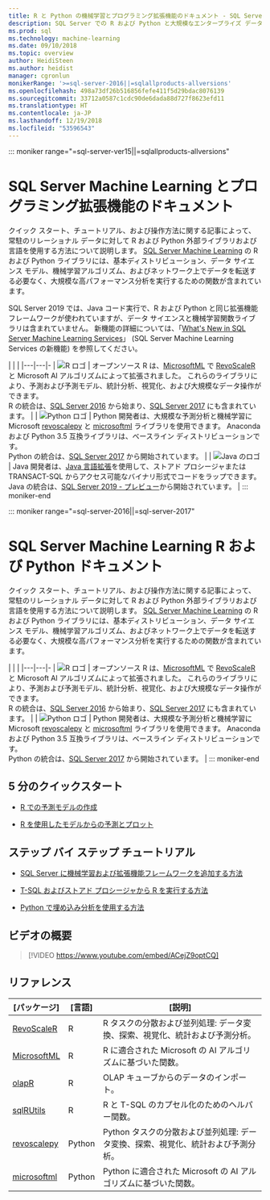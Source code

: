 ```yaml
---
title: R と Python の機械学習とプログラミング拡張機能のドキュメント - SQL Server Machine Learning
description: SQL Server での R および Python と大規模なエンタープライズ データ分析用の組み込みのデータ サイエンス モデリングおよび機械学習アルゴリズム。
ms.prod: sql
ms.technology: machine-learning
ms.date: 09/10/2018
ms.topic: overview
author: HeidiSteen
ms.author: heidist
manager: cgronlun
monikerRange: '>=sql-server-2016||=sqlallproducts-allversions'
ms.openlocfilehash: 498a73df26b516856fefe411f5d29bdac8076139
ms.sourcegitcommit: 33712a0587c1cdc90de6dada88d727f8623efd11
ms.translationtype: HT
ms.contentlocale: ja-JP
ms.lasthandoff: 12/19/2018
ms.locfileid: "53596543"
---
```

::: moniker range="=sql-server-ver15||=sqlallproducts-allversions"
# <a name="sql-server-machine-learning-and-programming-extensions-documentation"></a>SQL Server Machine Learning とプログラミング拡張機能のドキュメント

クイック スタート、チュートリアル、および操作方法に関する記事によって、常駐のリレーショナル データに対して R および Python 外部ライブラリおよび言語を使用する方法について説明します。 [SQL Server Machine Learning](what-is-sql-server-machine-learning.md) の R および Python ライブラリには、基本ディストリビューション、データ サイエンス モデル、機械学習アルゴリズム、およびネットワーク上でデータを転送する必要なく、大規模な高パフォーマンス分析を実行するための関数が含まれています。 

SQL Server 2019 では、Java コード実行で、R および Python と同じ拡張機能フレームワークが使われていますが、データ サイエンスと機械学習関数ライブラリは含まれていません。 新機能の詳細については、「[What's New in SQL Server Machine Learning Services](what-s-new-in-sql-server-machine-learning-services.md)」 (SQL Server Machine Learning Services の新機能) を参照してください。

|   |   | 
|---|---|-
| ![R ロゴ](./media/index/logo_r.png) | オープンソース R は、[MicrosoftML](https://docs.microsoft.com/machine-learning-server/r-reference/microsoftml/microsoftml-package) で [RevoScaleR](https://docs.microsoft.com/machine-learning-server/r-reference/revoscaler/revoscaler) と Microsoft AI アルゴリズムによって拡張されました。 これらのライブラリにより、予測および予測モデル、統計分析、視覚化、および大規模なデータ操作ができます。 <br/>R の統合は、[SQL Server 2016](./install/sql-r-services-windows-install.md) から始まり、[SQL Server 2017](./install/sql-machine-learning-services-windows-install.md) にも含まれています。 | 
| ![Python ロゴ](./media/index/logo_python.png) | Python 開発者は、大規模な予測分析と機械学習に Microsoft [revoscalepy](https://docs.microsoft.com/machine-learning-server/python-reference/revoscalepy/revoscalepy-package) と [microsoftml](https://docs.microsoft.com/machine-learning-server/python-reference/microsoftml/microsoftml-package) ライブラリを使用できます。 Anaconda および Python 3.5 互換ライブラリは、ベースライン ディストリビューションです。 <br/>Python の統合は、[SQL Server 2017](./install/sql-machine-learning-services-windows-install.md) から開始されています。  | 
| ![Java のロゴ](./media/index/logo_java.png) | Java 開発者は、[Java 言語拡張](java/extension-java.md)を使用して、ストアド プロシージャまたは TRANSACT-SQL からアクセス可能なバイナリ形式でコードをラップできます。 <br/>Java の統合は、[SQL Server 2019 - プレビュー](./install/sql-machine-learning-services-ver15.md)から開始されています。 |
::: moniker-end

::: moniker range="=sql-server-2016||=sql-server-2017"
# <a name="sql-server-machine-learning-r-and-python-documentation"></a>SQL Server Machine Learning R および Python ドキュメント

クイック スタート、チュートリアル、および操作方法に関する記事によって、常駐のリレーショナル データに対して R および Python 外部ライブラリおよび言語を使用する方法について説明します。 [SQL Server Machine Learning](what-is-sql-server-machine-learning.md) の R および Python ライブラリには、基本ディストリビューション、データ サイエンス モデル、機械学習アルゴリズム、およびネットワーク上でデータを転送する必要なく、大規模な高パフォーマンス分析を実行するための関数が含まれています。 

|   |   | 
|---|---|-
| ![R ロゴ](./media/index/logo_r.png) | オープンソース R は、[MicrosoftML](https://docs.microsoft.com/machine-learning-server/r-reference/microsoftml/microsoftml-package) で [RevoScaleR](https://docs.microsoft.com/machine-learning-server/r-reference/revoscaler/revoscaler) と Microsoft AI アルゴリズムによって拡張されました。 これらのライブラリにより、予測および予測モデル、統計分析、視覚化、および大規模なデータ操作ができます。 <br/>R の統合は、[SQL Server 2016](./install/sql-r-services-windows-install.md) から始まり、[SQL Server 2017](./install/sql-machine-learning-services-windows-install.md) にも含まれています。 | 
| ![Python ロゴ](./media/index/logo_python.png) | Python 開発者は、大規模な予測分析と機械学習に Microsoft [revoscalepy](https://docs.microsoft.com/machine-learning-server/python-reference/revoscalepy/revoscalepy-package) と [microsoftml](https://docs.microsoft.com/machine-learning-server/python-reference/microsoftml/microsoftml-package) ライブラリを使用できます。 Anaconda および Python 3.5 互換ライブラリは、ベースライン ディストリビューションです。 <br/>Python の統合は、[SQL Server 2017](./install/sql-machine-learning-services-windows-install.md) から開始されています。  | 
::: moniker-end

## <a name="5-minute-quickstarts"></a>5 分のクイックスタート

+ [R での予測モデルの作成](./tutorials/rtsql-create-a-predictive-model-r.md)

+ [R を使用したモデルからの予測とプロット](./tutorials/rtsql-predict-and-plot-from-model.md)


## <a name="step-by-step-tutorials"></a>ステップ バイ ステップ チュートリアル

+ [SQL Server に機械学習および拡張機能フレームワークを追加する方法](install/sql-machine-learning-services-windows-install.md)

+ [T-SQL およびストアド プロシージャから R を実行する方法](./tutorials/sqldev-in-database-r-for-sql-developers.md)

+ [Python で埋め込み分析を使用する方法](./tutorials/sqldev-in-database-python-for-sql-developers.md)


## <a name="video-introduction"></a>ビデオの概要

> [!VIDEO https://www.youtube.com/embed/ACejZ9optCQ]

## <a name="reference"></a>リファレンス

| [パッケージ] | [言語] | [説明] | 
|---------|----------|-------------|
| [RevoScaleR](https://docs.microsoft.com/machine-learning-server/r-reference/revoscaler/revoscaler) | R | R タスクの分散および並列処理: データ変換、探索、視覚化、統計および予測分析。 |
| [MicrosoftML](https://docs.microsoft.com/machine-learning-server/r-reference/microsoftml/microsoftml-package) | R | R に適合された Microsoft の AI アルゴリズムに基づいた関数。 |
| [olapR](https://docs.microsoft.com/machine-learning-server/r-reference/olapr/olapr) | R | OLAP キューブからのデータのインポート。 |
| [sqlRUtils](https://docs.microsoft.com/machine-learning-server/r-reference/sqlrutils/sqlrutils) | R | R と T-SQL のカプセル化のためのヘルパー関数。 |
[revoscalepy](https://docs.microsoft.com/machine-learning-server/python-reference/revoscalepy/revoscalepy-package) | Python | Python タスクの分散および並列処理: データ変換、探索、視覚化、統計および予測分析。  | 
| [microsoftml](https://docs.microsoft.com/machine-learning-server/python-reference/microsoftml/microsoftml-package) | Python | Python に適合された Microsoft の AI アルゴリズムに基づいた関数。  |